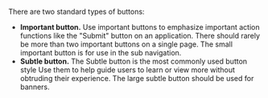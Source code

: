 There are two standard types of buttons:

- **Important button.** Use important buttons to emphasize important action functions like the "Submit" button on an application. There should rarely be more than two important buttons on a single page. The small important button is for use in the sub navigation.
- **Subtle button.** The Subtle button is the most commonly used button style Use them to help guide users to learn or view more without obtruding their experience. The large subtle button should be used for banners.
